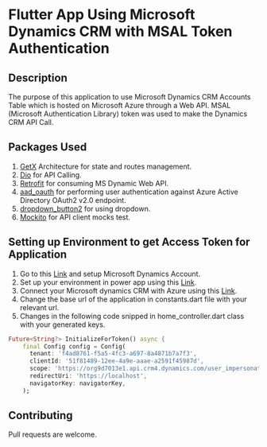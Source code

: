 # Flutter App Using Microsoft Dynamics CRM with MSAL Token Authentication

## Description

The purpose of this application to use Microsoft Dynamics CRM Accounts Table which is hosted on Microsoft Azure through a Web API. MSAL (Microsoft Authentication Library) token was used to make the Dynamics CRM API Call.

## Packages Used

1. [GetX](https://pub.dev/packages/get) Architecture for state and routes management.
2. [Dio](https://pub.dev/packages/dio) for API Calling.
3. [Retrofit](https://pub.dev/packages/retrofit) for consuming MS Dynamic Web API.
5. [aad_oauth](https://pub.dev/packages/aad_oauth) for performing user authentication against Azure    Active Directory OAuth2 v2.0 endpoint.
6. [dropdown_button2](https://pub.dev/packages/dropdown_button2) for using dropdown.
7. [Mockito](https://pub.dev/packages/mockito) for API client mocks test.


## Setting up Environment to get Access Token for Application

1. Go to this [Link](https://signup.microsoft.com/get-started/signup?ali=1&products=5a589020-9713-4df5-a155-8761fbb7e419&ru=https%3A%2F%2Fadmin.powerplatform.microsoft.com%2Fenvironments%3Fopen%3Dnew%26type%3DTrial%26template%3DD365_FieldServicePremiumTrial) and setup Microsoft Dynamics Account.
2. Set up your environment in power app using this [Link](https://admin.powerplatform.microsoft.com/environments).
3. Connect your Microsoft dynamics CRM with Azure using this [Link](https://portal.azure.com/).
4. Change the base url of the application in constants.dart file with your relevant url.
5. Changes in the following code snipped in home_controller.dart class with your generated keys.



```dart
Future<String?> InitializeForToken() async {
    final Config config = Config(
      tenant: 'f4ad8761-f5a5-4fc3-a697-8a4871b7a7f3',
      clientId: '51f81489-12ee-4a9e-aaae-a2591f45987d',
      scope: 'https://org9d7013e1.api.crm4.dynamics.com/user_impersonation',
      redirectUri: 'https://localhost',
      navigatorKey: navigatorKey,
    );
```

## Contributing
Pull requests are welcome.
